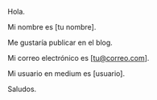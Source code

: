 Hola.

Mi nombre es [tu nombre].

Me gustaría publicar en el blog.

Mi correo electrónico es [tu@correo.com].

Mi usuario en medium es [usuario].

Saludos.
